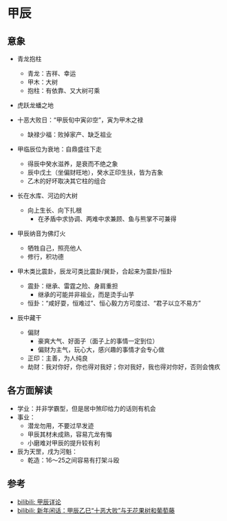 # 甲辰

## 意象

- 青龙抱柱
  - 青龙：吉祥、幸运
  - 甲木：大树
  - 抱柱：有依靠、又大树可乘

- 虎跃龙蟠之地
- 十恶大败日：“甲辰旬中寅卯空”，寅为甲木之禄
  - 缺禄少福：败掉家产、缺乏祖业

- 甲临辰位为衰地：自鼎盛往下走
  - 得辰中癸水滋养，是衰而不绝之象
  - 辰中戊土（坐偏财旺地），癸水正印生扶，皆为吉象
  - 乙木的好坏取决其它柱的组合
- 长在水库、河边的大树
  - 向上生长、向下扎根
    - 在矛盾中求协调、两难中求兼顾、鱼与熊掌不可兼得
- 甲辰纳音为佛灯火
  - 牺牲自己，照亮他人
  - 修行，积功德
- 甲木类比震卦，辰龙可类比震卦/巽卦，合起来为震卦/恒卦
  - 震卦：继承、雷霆之险、身肩重担
    - 继承的可能并非祖业，而是烫手山芋
  - 恒卦：“咸好耍，恒难过”、恒心毅力方可度过、“君子以立不易方”
- 辰中藏干
  - 偏财
    - 豪爽大气、好面子（面子上的事情一定到位）
    - 偏财为主气，玩心大，感兴趣的事情才会专心做
  - 正印：主善，为人纯良
  - 劫财：我对你好，你也得对我好；你对我好，我也得对你好，否则会愧疚

## 各方面解读

- 学业：并非学霸型，但是居中煞印给力的话则有机会
- 事业：
  - 潜龙勿用，不要过早发迹
  - 甲辰其材未成熟，容易亢龙有悔
  - 小磨难对甲辰的提升较有利
- 辰为天罡，戌为河魁：
  - 乾造：16～25之间容易有打架斗殴

## 参考

- [bilibili: 甲辰详论](https://www.bilibili.com/video/BV1RE9TYHEi5)
- [bilibili: 新年闲话：甲辰乙巳“十恶大败”与无花果树和葡萄藤](https://www.bilibili.com/video/BV1rZ66YoEG4)